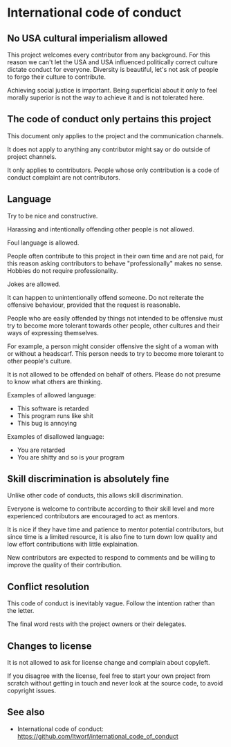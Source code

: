 International code of conduct
=============================

No USA cultural imperialism allowed
-----------------------------------

This project welcomes every contributor from any background. For this reason we can't let the USA and USA influenced politically correct culture dictate conduct for everyone. Diversity is beautiful, let's not ask of people to forgo their culture to contribute.

Achieving social justice is important. Being superficial about it only to feel morally superior is not the way to achieve it and is not tolerated here.


The code of conduct only pertains this project
----------------------------------------------

This document only applies to the project and the communication channels.

It does not apply to anything any contributor might say or do outside of project channels.

It only applies to contributors. People whose only contribution is a code of conduct complaint are not contributors.


Language
--------

Try to be nice and constructive.

Harassing and intentionally offending other people is not allowed.

Foul language is allowed.

People often contribute to this project in their own time and are not paid, for this reason asking contributors to behave "professionally" makes no sense. Hobbies do not require professionality.

Jokes are allowed.

It can happen to unintentionally offend someone. Do not reiterate the offensive behaviour, provided that the request is reasonable.

People who are easily offended by things not intended to be offensive must try to become more tolerant towards other people, other cultures and their ways of expressing themselves.

For example, a person might consider offensive the sight of a woman with or without a headscarf. This person needs to try to become more tolerant to other people's culture.

It is not allowed to be offended on behalf of others. Please do not presume to know what others are thinking.

Examples of allowed language:

* This software is retarded
* This program runs like shit
* This bug is annoying

Examples of disallowed language:

* You are retarded
* You are shitty and so is your program


Skill discrimination is absolutely fine
---------------------------------------

Unlike other code of conducts, this allows skill discrimination.

Everyone is welcome to contribute according to their skill level and more experienced contributors are encouraged to act as mentors.

It is nice if they have time and patience to mentor potential contributors, but since time is a limited resource, it is also fine to turn down low quality and low effort contributions with little explaination.

New contributors are expected to respond to comments and be willing to improve the quality of their contribution.

Conflict resolution
-------------------

This code of conduct is inevitably vague. Follow the intention rather than the letter.

The final word rests with the project owners or their delegates.


Changes to license
------------------

It is not allowed to ask for license change and complain about copyleft.

If you disagree with the license, feel free to start your own project from scratch without getting in touch and never look at the source code, to avoid copyright issues.

See also
--------

* International code of conduct: https://github.com/ltworf/international_code_of_conduct
